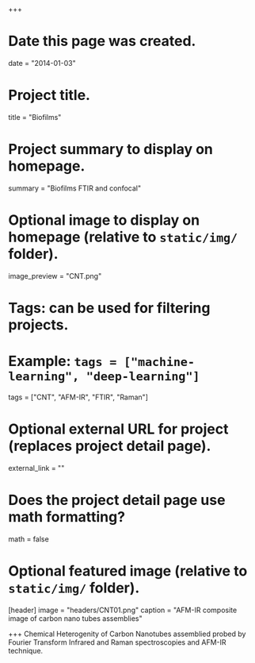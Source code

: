 +++
# Date this page was created.
date = "2014-01-03"

# Project title.
title = "Biofilms"

# Project summary to display on homepage.
summary = "Biofilms FTIR and confocal"

# Optional image to display on homepage (relative to `static/img/` folder).
image_preview = "CNT.png"

# Tags: can be used for filtering projects.
# Example: `tags = ["machine-learning", "deep-learning"]`
tags = ["CNT", "AFM-IR", "FTIR", "Raman"]

# Optional external URL for project (replaces project detail page).
external_link = ""

# Does the project detail page use math formatting?
math = false

# Optional featured image (relative to `static/img/` folder).
[header]
image = "headers/CNT01.png"
caption = "AFM-IR composite image of carbon nano tubes assemblies"

+++
Chemical Heterogenity of Carbon Nanotubes assemblied probed by Fourier Transform Infrared and Raman spectroscopies and AFM-IR technique.
